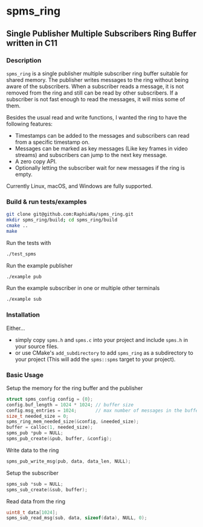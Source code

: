 # spms_ring
## Single Publisher Multiple Subscribers Ring Buffer written in C11

### Description
`spms_ring` is a single publisher multiple subscriber ring buffer suitable for shared memory.
The publisher writes messages to the ring without being aware of the subscribers.
When a subscriber reads a message, it is not removed from the ring and still can
be read by other subscribers. If a subscriber is not fast enough to read the messages, it will miss some of them.

Besides the usual read and write functions, I wanted the ring to have the following features:
- Timestamps can be added to the messages and subscribers can read from a specific timestamp on.
- Messages can be marked as key messages (Like key frames in video streams) and
subscribers can jump to the next key message.
- A zero copy API.
- Optionally letting the subscriber wait for new messages if the ring is empty.

Currently Linux, macOS, and Windows are fully supported.

### Build & run tests/examples

```sh
git clone git@github.com:RaphiaRa/spms_ring.git
mkdir spms_ring/build; cd spms_ring/build
cmake ..
make
```

Run the tests with
```sh
./test_spms
```

Run the example publisher
```sh
./example pub
```

Run the example subscriber in one or multiple other terminals
```sh
./example sub
```

### Installation

Either...
- simply copy `spms.h` and `spms.c` into your project and include `spms.h` in your source files.
- or use CMake's `add_subdirectory` to add `spms_ring` as a subdirectory to your project (This will add the `spms::spms` target to your project).

### Basic Usage

Setup the memory for the ring buffer and the publisher
```c
struct spms_config config = {0};
config.buf_length = 1024 * 1024; // buffer size
config.msg_entries = 1024;       // max number of messages in the buffer
size_t needed_size = 0;
spms_ring_mem_needed_size(&config, &needed_size);
buffer = calloc(1, needed_size);
spms_pub *pub = NULL;
spms_pub_create(&pub, buffer, &config);
```
Write data to the ring
```c
spms_pub_write_msg(pub, data, data_len, NULL);
```

Setup the subscriber
```c
spms_sub *sub = NULL;
spms_sub_create(&sub, buffer);
```

Read data from the ring
```c
uint8_t data[1024];
spms_sub_read_msg(sub, data, sizeof(data), NULL, 0);
```
